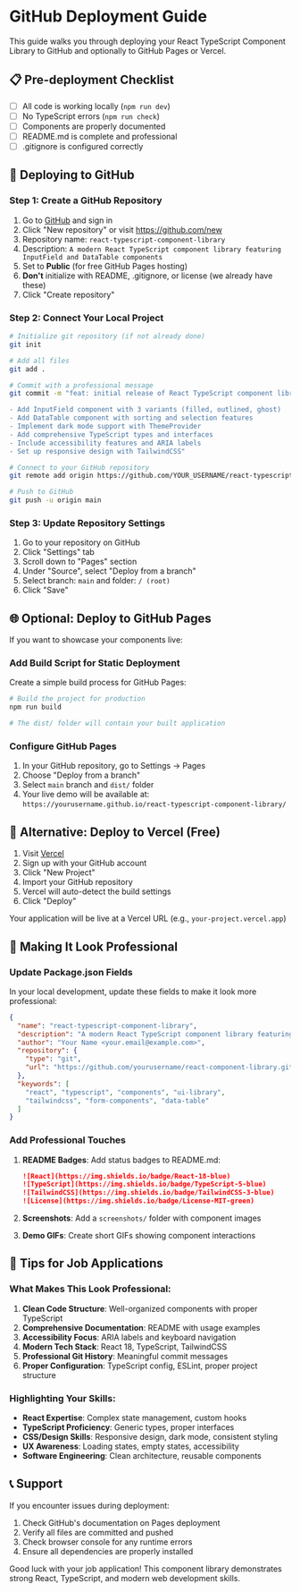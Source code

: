 # GitHub Deployment Guide

This guide walks you through deploying your React TypeScript Component Library to GitHub and optionally to GitHub Pages or Vercel.

## 📋 Pre-deployment Checklist

- [ ] All code is working locally (`npm run dev`)
- [ ] No TypeScript errors (`npm run check`)
- [ ] Components are properly documented
- [ ] README.md is complete and professional
- [ ] .gitignore is configured correctly

## 🚀 Deploying to GitHub

### Step 1: Create a GitHub Repository

1. Go to [GitHub](https://github.com) and sign in
2. Click "New repository" or visit https://github.com/new
3. Repository name: `react-typescript-component-library`
4. Description: `A modern React TypeScript component library featuring InputField and DataTable components`
5. Set to **Public** (for free GitHub Pages hosting)
6. **Don't** initialize with README, .gitignore, or license (we already have these)
7. Click "Create repository"

### Step 2: Connect Your Local Project

```bash
# Initialize git repository (if not already done)
git init

# Add all files
git add .

# Commit with a professional message
git commit -m "feat: initial release of React TypeScript component library

- Add InputField component with 3 variants (filled, outlined, ghost)
- Add DataTable component with sorting and selection features
- Implement dark mode support with ThemeProvider
- Add comprehensive TypeScript types and interfaces
- Include accessibility features and ARIA labels
- Set up responsive design with TailwindCSS"

# Connect to your GitHub repository
git remote add origin https://github.com/YOUR_USERNAME/react-typescript-component-library.git

# Push to GitHub
git push -u origin main
```

### Step 3: Update Repository Settings

1. Go to your repository on GitHub
2. Click "Settings" tab
3. Scroll down to "Pages" section
4. Under "Source", select "Deploy from a branch"
5. Select branch: `main` and folder: `/ (root)`
6. Click "Save"

## 🌐 Optional: Deploy to GitHub Pages

If you want to showcase your components live:

### Add Build Script for Static Deployment

Create a simple build process for GitHub Pages:

```bash
# Build the project for production
npm run build

# The dist/ folder will contain your built application
```

### Configure GitHub Pages

1. In your GitHub repository, go to Settings → Pages
2. Choose "Deploy from a branch"
3. Select `main` branch and `dist/` folder
4. Your live demo will be available at: `https://yourusername.github.io/react-typescript-component-library/`

## 🔧 Alternative: Deploy to Vercel (Free)

1. Visit [Vercel](https://vercel.com)
2. Sign up with your GitHub account
3. Click "New Project"
4. Import your GitHub repository
5. Vercel will auto-detect the build settings
6. Click "Deploy"

Your application will be live at a Vercel URL (e.g., `your-project.vercel.app`)

## 📝 Making It Look Professional

### Update Package.json Fields

In your local development, update these fields to make it look more professional:

```json
{
  "name": "react-typescript-component-library",
  "description": "A modern React TypeScript component library featuring InputField and DataTable components",
  "author": "Your Name <your.email@example.com>",
  "repository": {
    "type": "git", 
    "url": "https://github.com/yourusername/react-component-library.git"
  },
  "keywords": [
    "react", "typescript", "components", "ui-library", 
    "tailwindcss", "form-components", "data-table"
  ]
}
```

### Add Professional Touches

1. **README Badges**: Add status badges to README.md:
   ```markdown
   ![React](https://img.shields.io/badge/React-18-blue)
   ![TypeScript](https://img.shields.io/badge/TypeScript-5-blue)
   ![TailwindCSS](https://img.shields.io/badge/TailwindCSS-3-blue)
   ![License](https://img.shields.io/badge/License-MIT-green)
   ```

2. **Screenshots**: Add a `screenshots/` folder with component images

3. **Demo GIFs**: Create short GIFs showing component interactions

## 🎯 Tips for Job Applications

### What Makes This Look Professional:

1. **Clean Code Structure**: Well-organized components with proper TypeScript
2. **Comprehensive Documentation**: README with usage examples
3. **Accessibility Focus**: ARIA labels and keyboard navigation
4. **Modern Tech Stack**: React 18, TypeScript, TailwindCSS
5. **Professional Git History**: Meaningful commit messages
6. **Proper Configuration**: TypeScript config, ESLint, proper project structure

### Highlighting Your Skills:

- **React Expertise**: Complex state management, custom hooks
- **TypeScript Proficiency**: Generic types, proper interfaces
- **CSS/Design Skills**: Responsive design, dark mode, consistent styling
- **UX Awareness**: Loading states, empty states, accessibility
- **Software Engineering**: Clean architecture, reusable components

## 📞 Support

If you encounter issues during deployment:

1. Check GitHub's documentation on Pages deployment
2. Verify all files are committed and pushed
3. Check browser console for any runtime errors
4. Ensure all dependencies are properly installed

Good luck with your job application! This component library demonstrates strong React, TypeScript, and modern web development skills.